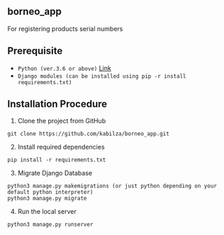 ## borneo_app
For registering products serial numbers

## Prerequisite

- `Python (ver.3.6 or above)` [Link](https://www.python.org/downloads/)
- `Django modules (can be installed using pip -r install requirements.txt)`

## Installation Procedure
1.  Clone the project from GitHub

```
git clone https://github.com/kabilza/borneo_app.git
```

2.  Install required dependencies

```
pip install -r requirements.txt
```

3.  Migrate Django Database

```
python3 manage.py makemigrations (or just python depending on your default python interpreter)
python3 manage.py migrate
```

4. Run the local server

```
python3 manage.py runserver
```
